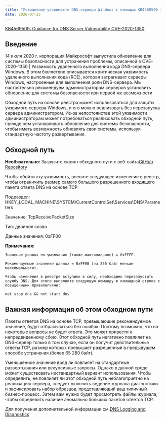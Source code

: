 ```yaml
---
title: "Устранение уязвимости DNS-сервера Windows с помощью KB4569509 — критическое исправление RCE"
date: 2020-07-25
---
```


[KB4569509: Guidance for DNS Server Vulnerability CVE-2020-1350](https://support.microsoft.com/en-us/help/4569509/windows-dns-server-remote-code-execution-vulnerability)

## Введение

14 июля 2020 г. корпорация Майкрософт выпустила обновление для системы безопасности для устранения проблемы, описанной в CVE-2020-1350 | Уязвимость удаленного выполнения кода DNS-сервера Windows. В этом бюллетене описывается критическая уязвимость удаленного выполнения кода (RCE), которая затрагивает серверы Windows, настроенные для выполнения роли DNS-сервера. Мы настоятельно рекомендуем администраторам серверов установить обновление для системы безопасности при первой же возможности.

Обходной путь на основе реестра может использоваться для защиты уязвимого сервера Windows, и его можно реализовать без перезапуска сервера администратором. Из-за непостоянства этой уязвимости администраторам может потребоваться реализовать обходной путь, прежде чем устанавливать обновление для системы безопасности, чтобы иметь возможность обновлять свои системы, используя стандартную частоту развертывания.


## Обходной путь

**Необязательно:** Загрузите скрипт обходного пути с веб-сайта[GitHub Repository](https://github.com/simeononsecurity/CVE-2020-1350-Fix)


Чтобы обойти эту уязвимость, внесите следующее изменение в реестр, чтобы ограничить размер самого большого разрешенного входящего пакета ответа DNS на основе TCP:

Подраздел: HKEY_LOCAL_MACHINE\SYSTEM\CurrentControlSet\Services\DNS\Parameters

Значение: TcpReceivePacketSize

Тип: двойное слово

Данные значения: 0xFF00

**Примечания:**

    Значение данных по умолчанию (также максимальное) = 0xFFFF.

    Рекомендуемое значение данных = 0xFF00 (на 255 байт меньше максимального).

    Чтобы изменения в реестре вступили в силу, необходимо перезапустить службу DNS. Для этого выполните следующую команду в командной строке с повышенными привилегиями:

```net stop dns && net start dns```


## Важная информация об этом обходном пути
Пакеты ответов DNS на основе TCP, превышающие рекомендуемое значение, будут отбрасываться без ошибок. Поэтому возможно, что на некоторые вопросы не будет ответа. Это может привести к непредвиденному сбою. Этот обходной путь негативно повлияет на DNS-сервер только в том случае, если он получит действительные ответы TCP, размер которых превышает разрешенный в предыдущем способе устранения (более 65 280 байт).

Уменьшенное значение вряд ли повлияет на стандартные развертывания или рекурсивные запросы. Однако в данной среде может существовать нестандартный вариант использования. Чтобы определить, не повлияет ли этот обходной путь неблагоприятно на реализацию сервера, следует включить ведение журнала диагностики и зафиксировать набор образцов, представляющий ваш типичный бизнес-процесс. Затем вам нужно будет просмотреть файлы журнала, чтобы определить наличие аномально больших пакетов ответов TCP.

Для получения дополнительной информации см.[DNS Logging and Diagnostics](https://docs.microsoft.com/en-us/previous-versions/windows/it-pro/windows-server-2012-r2-and-2012/dn800669%28v=ws.11%29)